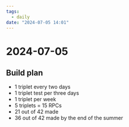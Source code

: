 ```yaml
---
tags:
  - daily
date: "2024-07-05 14:01"
---
```

# 2024-07-05 

## Build plan
- 1 triplet every two days
- 1 triplet test per three days
- 1 triplet per week
- 5 triplets = 15 RPCs
- 21 out of 42 made
- 36 out of 42 made by the end of the summer